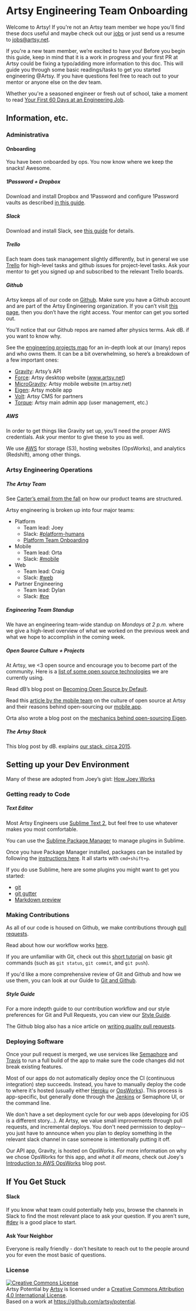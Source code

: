 # Artsy Engineering Team Onboarding

Welcome to Artsy! If you're not an Artsy team member we hope you'll find these docs useful and maybe check out our [jobs](https://www.artsy.net/jobs) or just send us a resume to [jobs@artsy.net](mailto:jobs@artsy.net).

If you're a new team member, we’re excited to have you! Before you begin this guide, keep in mind that it is a work in progress and your first PR at Artsy could be fixing a typo/adding more information to this doc. This will guide you through some basic readings/tasks to get you started engineering @Artsy. If you have questions feel free to reach out to your mentor or anyone else on the dev team.

Whether you're a seasoned engineer or fresh out of school, take a moment to read [Your First 60 Days at an Engineering Job](http://code.dblock.org/2015/04/23/your-first-60-days-at-an-engineering-job.html).

## Information, etc.

### Administrativa

#### Onboarding

You have been onboarded by ops. You now know where we keep the snacks! Awesome.

##### 1Password + Dropbox

Download and install Dropbox and 1Password and configure 1Password vaults as described [in this guide](dropbox-1password/dropbox-1password.md).

##### Slack

Download and install Slack, see [this guide](slack/slack.md) for details.

##### Trello

Each team does task management slightly differently, but in general we use [Trello](https://trello.com) for high-level tasks and github issues for project-level tasks. Ask your mentor to get you signed up and subscribed to the relevant Trello boards.

##### Github

Artsy keeps all of our code on [Github](https://github.com/artsy). Make sure you have a Github account and are part of the Artsy Engineering organization. If you can’t visit [this page](https://github.com/artsy/gravity), then you don’t have the right access. Your mentor can get you sorted out.

You’ll notice that our Github repos are named after physics terms. Ask dB. if you want to know why.

See the [engineering projects map](https://trello.com/b/VLlTIM7l/artsy-engineering-projects-map) for an in-depth look at our (many) repos and who owns them. It can be a bit overwhelming, so here’s a breakdown of a few important ones:

* [Gravity](https://github.com/artsy/gravity): Artsy’s API
* [Force](https://github.com/artsy/force): Artsy desktop website (www.artsy.net)
* [MicroGravity](https://github.com/artsy/microgravity): Artsy mobile website (m.artsy.net)
* [Eigen](https://github.com/artsy/eigen): Artsy mobile app
* [Volt](https://github.com/artsy/volt): Artsy CMS for partners
* [Torque](https://github.com/artsy/torque): Artsy main admin app (user management, etc.)

##### AWS

In order to get things like Gravity set up, you’ll need the proper AWS credentials. Ask your mentor to give these to you as well.

We use [AWS](https://artsy.signin.aws.amazon.com/console) for storage (S3), hosting websites (OpsWorks), and analytics (Redshift), among other things.

### Artsy Engineering Operations

##### The Artsy Team

See [Carter’s email from the fall](https://groups.google.com/a/artsymail.com/forum/?hl=en#!searchin/team/update$20on$20product/team/YxDV2RrK56E/I3TbkjAhj1gJ) on how our product teams are structured.

Artsy engineering is broken up into four major teams:

* Platform
    - Team lead: Joey
    - Slack: [#platform-humans](https://artsy.slack.com/messages/platform-humans)
    - [Platform Team Onboarding](platform/platform.md)
* Mobile
    - Team lead: Orta
    - Slack: [#mobile](https://artsy.slack.com/messages/mobile)
* Web
    - Team lead: Craig
    - Slack: [#web](https://artsy.slack.com/messages/web)
* Partner Engineering
    - Team lead: Dylan
    - Slack: [#pe](https://artsy.slack.com/messages/pe)

##### Engineering Team Standup

We have an engineering team-wide standup on *Mondays at 2 p.m.* where we give a high-level overview of what we worked on the previous week and what we hope to accomplish in the coming week.

##### Open Source Culture + Projects

At Artsy, we <3 open source and encourage you to become part of the community. Here is a [list of some open source technologies](http://artsy.github.io/open-source/) we are currently using.

Read dB’s blog post on [Becoming Open Source by Default](http://code.dblock.org/2015/02/09/becoming-open-source-by-default.html).

Read this [article by the mobile team](http://www.objc.io/issue-22/artsy.html) on the culture of open source at Artsy and their reasons behind open-sourcing our [mobile app](https://github.com/artsy/eigen).

Orta also wrote a blog post on the [mechanics behind open-sourcing Eigen](http://artsy.github.io/blog/2015/04/28/how-we-open-sourced-eigen/).

##### The Artsy Stack

This blog post by dB. explains [our stack, circa 2015](http://artsy.github.io/blog/2015/03/23/artsy-technology-stack-2015/).

## Setting up your Dev Environment

Many of these are adopted from Joey’s gist: [How Joey Works](https://gist.github.com/joeyAghion/02dcf1d40829731525fb)

### Getting ready to Code

##### Text Editor

Most Artsy Engineers use [Sublime Text 2](http://www.sublimetext.com/2), but feel free to use whatever makes you most comfortable.

You can use the [Sublime Package Manager](https://packagecontrol.io/installation) to manage plugins in Sublime.

Once you have Package Manager installed, packages can be installed by following the [instructions here](https://packagecontrol.io/docs/usage). It all starts with `cmd+shift+p`.

If you do use Sublime, here are some plugins you might want to get you started:

* [git](https://packagecontrol.io/packages/Git)
* [git gutter](https://github.com/jisaacks/GitGutter)
* [Markdown preview](https://github.com/revolunet/sublimetext-markdown-preview)

### Making Contributions

As all of our code is housed on Github, we make contributions through [pull requests](http://artsy.github.io/blog/2012/01/29/how-art-dot-sy-uses-github-to-build-art-dot-sy/).

Read about how our workflow works [here](github/workflow.md).

If you are unfamiliar with Git, check out this [short tutorial](https://try.github.io) on basic git commands (such as `git status`, `git commit`, and `git push`).

If you'd like a more comprehensive review of Git and Github and how we use them, you can look at our Guide to [Git and Github](https://gist.github.com/gristleism/c2812efb2fc4daeee119).

##### Style Guide

For a more indepth guide to our contribution workflow and our style preferences for Git and Pull Requests, you can view our [Style Guide](https://gist.github.com/gristleism/c2812efb2fc4daeee119).

The Github blog also has a nice article on [writing quality pull requests](https://github.com/blog/1943-how-to-write-the-perfect-pull-request).

### Deploying Software

Once your pull request is merged, we use services like [Semaphore](https://semaphoreci.com/) and [Travis](https://magnum.travis-ci.com/) to run a full build of the app to make sure the code changes did not break existing features.

Most of our apps do not automatically deploy once the CI (continuous integration) step succeeds. Instead, you have to manually deploy the code to where it's hosted (usually either [Heroku](https://dashboard.heroku.com/) or [OpsWorks](https://console.aws.amazon.com/opsworks/home)). This process is app-specific, but generally done through the [Jenkins](http://joe.artsy.net:9000/) or Semaphore UI, or the command line.

We don't have a set deployment cycle for our web apps (developing for iOS is a different story...). At Artsy, we value small improvements through pull requests, and incremental deploys. You don't need permission to deploy-- you just have to announce when you plan to deploy something in the relevant slack channel in case someone is intentionally putting it off.

Our API app, Gravity, is hosted on OpsWorks. For more information on why we chose OpsWorks for this app, and *what it all means*, check out Joey's [Introduction to AWS OpsWorks](http://artsy.github.io/blog/2013/08/27/introduction-to-aws-opsworks/) blog post.

## If You Get Stuck

#### Slack

If you know what team could potentially help you, browse the channels in Slack to find the most relevant place to ask your question. If you aren't sure, [#dev](https://artsy.slack.com/messages/dev) is a good place to start.

#### Ask Your Neighbor

Everyone is really friendly - don't hesitate to reach out to the people around you for even the most basic of questions.

### License

<a rel="license" href="http://creativecommons.org/licenses/by/4.0/"><img alt="Creative Commons License" style="border-width:0" src="https://i.creativecommons.org/l/by/4.0/88x31.png" /></a><br /><span xmlns:dct="http://purl.org/dc/terms/" property="dct:title">Artsy Potential</span> by <a xmlns:cc="http://creativecommons.org/ns#" href="http://artsy.net" property="cc:attributionName" rel="cc:attributionURL">Artsy</a> is licensed under a <a rel="license" href="http://creativecommons.org/licenses/by/4.0/">Creative Commons Attribution 4.0 International License</a>.<br />Based on a work at <a xmlns:dct="http://purl.org/dc/terms/" href="https://github.com/artsy/potential" rel="dct:source">https://github.com/artsy/potential</a>.
